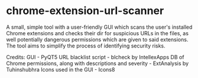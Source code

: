 # chrome-extension-url-scanner
A small, simple tool with a user-friendly GUI which scans the user's installed Chrome extensions and checks their dir for suspicious URLs in the files, as well potentially dangerous permissions which are given to said extensions. The tool aims to simplify the process of identifying security risks.


Credits:
GUI - PyQT5
URL blacklist script - blcheck by IntellexApps
DB of Chrome permissions, along with descriptions and severity - ExtAnalysis by Tuhinshubhra
Icons used in the GUI - Icons8
